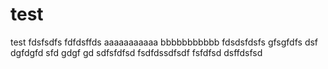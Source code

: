 test
====

test
fdsfsdfs
fdfdsffds
aaaaaaaaaaa
bbbbbbbbbbb
fdsdsfdsfs
gfsgfdfs
dsf
dgfdgfd
sfd
gdgf
gd
sdfsfdfsd
fsdfdssdfsdf
fsfdfsd
dsffdsfsd
